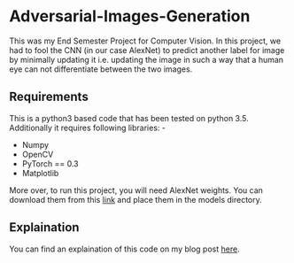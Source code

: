 # Adversarial-Images-Generation

This was my End Semester Project for Computer Vision. In this project, we had to fool the CNN (in our case AlexNet) to predict another label for image by minimally updating it i.e. updating the image in such a way that a human eye can not differentiate between the two images.

## Requirements
This is a python3 based code that has been tested on python 3.5. Additionally it requires following libraries: -

 - Numpy
 - OpenCV
 - PyTorch == 0.3
 - Matplotlib

More over, to run this project, you will need AlexNet weights. You can download them from this [link](https://download.pytorch.org/models/alexnet-owt-4df8aa71.pth) and place them in the models directory.

## Explaination

You can find an explaination of this code on my blog post [here](https://medium.com/@muhammadmubeen/generating-adversarial-images-using-alexnet-924ecb78ba4f).
